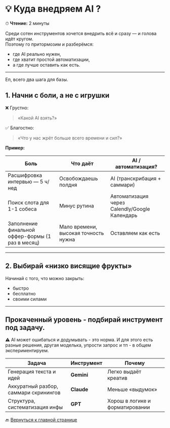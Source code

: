 # 💡 Куда внедряем AI ?

⏱ **Чтение:** 2 минуты  

Среди сотен инструментов хочется внедрить всё и сразу — и голова идёт кругом.  
Поэтому го притормозим и разберёмся:  
- где AI реально нужен,  
- где хватит простой автоматизации,  
- а где лучше оставить как есть.  

---
Еп, всего два шага для базы.
## 1. Начни с боли, а не с игрушки
❌ Грустно:  
> «Какой AI взять?»

✅ Благостно:  
> «Что у нас жрёт больше всего времени и сил?»

**Пример:**

| Боль | Что даёт | AI / автоматизация? |
|------|----------|---------------------|
| Расшифровка интервью — 5 ч/нед | Освобождаешь полдня | AI (транскрибация + саммари) |
| Поиск слота для 1-1 собеса | Минус рутина | Автоматизация через Calendly/Google Календарь |
| Заполнение финальной оффер-формы (1 раз в месяц) | Мало времени, высокая точность нужна | Оставляем как есть |

---

## 2. Выбирай «низко висящие фрукты»
Начинай с того, что можно закрыть:
- быстро
- бесплатно
- своими силами

---

## Прокаченный уровень - подбирай инструмент под задачу.  
⚠️ AI может ошибаться и додумывать - это норма. И для этого есть разные решения, другая моделька, упрости запрос и тп - в общем экспериментируем.

| Задача | Инструмент | Почему |
|--------|------------|--------|
| Генерация текста и идей | **Gemini** | Легко выдаёт креатив |
| Аккуратный разбор, саммари скринингов | **Claude** | Меньше «выдумок» |
| Структура, систематизация инфы | **GPT** | Хорош в логике и форматировании |  

🔙 [Вернуться к главной странице](https://github.com/Hunters-of-the-World-WIKI) 


